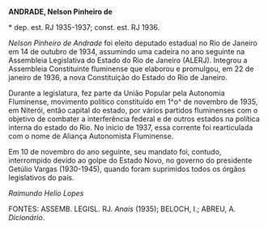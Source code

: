 **ANDRADE, Nelson Pinheiro de**

\* dep. est. RJ 1935-1937; const. est. RJ 1936.

*Nelson Pinheiro de Andrade* foi eleito deputado estadual no Rio de
Janeiro em 14 de outubro de 1934, assumindo uma cadeira no ano seguinte
na Assembleia Legislativa do Estado do Rio de Janeiro (ALERJ). Integrou
a Assembleia Constituinte fluminense que elaborou e promulgou, em 22 de
janeiro de 1936, a nova Constituição do Estado do Rio de Janeiro.

Durante a legislatura, fez parte da União Popular pela Autonomia
Fluminense, movimento político constituído em 1^o^ de novembro de 1935,
em Niterói, então capital do estado, por vários partidos fluminenses com
o objetivo de combater a interferência federal e de outros estados na
política interna do estado do Rio. No início de 1937, essa corrente foi
rearticulada com o nome de Aliança Autonomista Fluminense.

Em 10 de novembro do ano seguinte, seu mandato foi, contudo,
interrompido devido ao golpe do Estado Novo, no governo do presidente
Getúlio Vargas (1930-1945), quando foram suprimidos todos os órgãos
legislativos do país.

*Raimundo Helio Lopes*

FONTES: ASSEMB. LEGISL. RJ. *Anais* (1935); BELOCH, I.; ABREU, A.
*Dicionário*.
